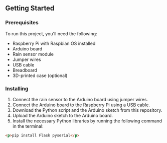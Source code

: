 ## Getting Started

### Prerequisites

To run this project, you'll need the following:

- Raspberry Pi with Raspbian OS installed
- Arduino board
- Rain sensor module
- Jumper wires
- USB cable
- Breadboard
- 3D-printed case (optional)

### Installing

1. Connect the rain sensor to the Arduino board using jumper wires.
2. Connect the Arduino board to the Raspberry Pi using a USB cable.
3. Download the Python script and the Arduino sketch from this repository.
4. Upload the Arduino sketch to the Arduino board.
5. Install the necessary Python libraries by running the following command in the terminal:

```html
<p>pip install Flask pyserial</p>
